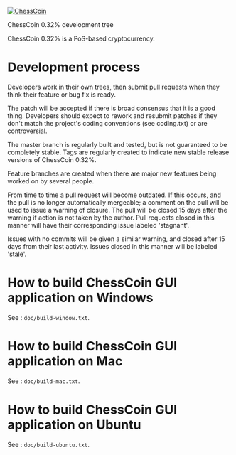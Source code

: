 [![ChessCoin](https://i.ibb.co/nRwWs6v/256x256.png)](https://bitcointalk.org/index.php?topic=1510517.new;topicseen#new)


ChessCoin 0.32% development tree

ChessCoin 0.32% is a PoS-based cryptocurrency.


Development process
===========================

Developers work in their own trees, then submit pull requests when
they think their feature or bug fix is ready.

The patch will be accepted if there is broad consensus that it is a
good thing.  Developers should expect to rework and resubmit patches
if they don't match the project's coding conventions (see coding.txt)
or are controversial.

The master branch is regularly built and tested, but is not guaranteed
to be completely stable. Tags are regularly created to indicate new
stable release versions of ChessCoin 0.32%.

Feature branches are created when there are major new features being
worked on by several people.

From time to time a pull request will become outdated. If this occurs, and
the pull is no longer automatically mergeable; a comment on the pull will
be used to issue a warning of closure. The pull will be closed 15 days
after the warning if action is not taken by the author. Pull requests closed
in this manner will have their corresponding issue labeled 'stagnant'.

Issues with no commits will be given a similar warning, and closed after
15 days from their last activity. Issues closed in this manner will be 
labeled 'stale'.


How to build ChessCoin GUI application on Windows
======================================================

See : `doc/build-window.txt`.


How to build ChessCoin GUI application on Mac
======================================================

See : `doc/build-mac.txt`.


How to build ChessCoin GUI application on Ubuntu
======================================================

See : `doc/build-ubuntu.txt`.
